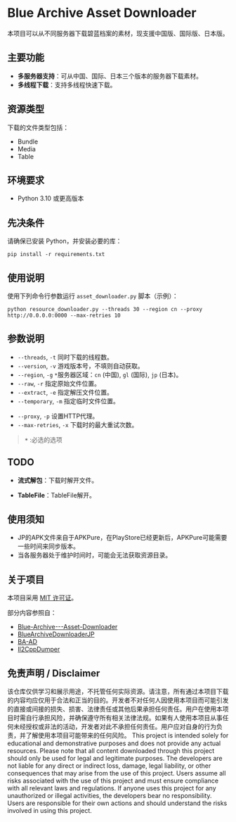 # Blue Archive Asset Downloader

<div align="center">本项目可以从不同服务器下载<!--并读取-->碧蓝档案的素材，现支援中国版、国际版、日本版。</div>


## 主要功能

- **多服务器支持**：可从中国、国际、日本三个版本的服务器下载素材。
- **多线程下载**：支持多线程快速下载。

## 资源类型

下载的文件类型包括：

- Bundle
- Media
- Table

## 环境要求

<!-- - 基于x64架构的Windows系统 -->
- Python 3.10 或更高版本

## 先决条件

请确保已安装 Python，并安装必要的库：

```shell
pip install -r requirements.txt
```
## 使用说明
使用下列命令行参数运行 `asset_downloader.py` 脚本（示例）：

```shell
python resource_downloader.py --threads 30 --region cn --proxy http://0.0.0.0:0000 --max-retries 10 
```
<!-- --search azusa,ハナコ,下江小春,아지타니히후미,聖園彌香 -->
## 参数说明

- `--threads`, `-t` 同时下载的线程数。
- `--version`, `-v` 游戏版本号，不填则自动获取。
- `--region`, `-g` `*`服务器区域：`cn` (中国), `gl` (国际), `jp` (日本)。
- `--raw`, `-r` 指定原始文件位置。
- `--extract`, `-e` 指定解压文件位置。
- `--temporary`, `-m` 指定临时文件位置。
<!-- - `--downloading-extract`, `-d` 是否在下载时解开文件。 -->
- `--proxy`, `-p` 设置HTTP代理。
- `--max-retries`, `-x` 下载时的最大重试次数。
<!-- - `--search`, `-s` 指定需要检索并下载的文件的关键词，使用半角英文逗号`,`分隔。 -->

> **`*`** :必选的选项
## TODO

- **流式解包**：下载时解开文件。
<!-- - **flatbuf** -->
- **TableFile**：TableFile解开。
<!-- - **获取指定版本的资源** -->
<!-- - **在线预览数据**：WebUI。 -->

## 使用须知
- JP的APK文件来自于APKPure，在PlayStore已经更新后，APKPure可能需要一些时间来同步版本。
- 当各服务器处于维护时间时，可能会无法获取资源目录。

## 关于项目
本项目采用 [MIT 许可证](LICENSE)。

部分内容参照自：
- [Blue-Archive---Asset-Downloader](https://github.com/K0lb3/Blue-Archive---Asset-Downloader)
- [BlueArchiveDownloaderJP](https://github.com/fiseleo/BlueArchiveDownloaderJP)
- [BA-AD](https://github.com/Deathemonic/BA-AD)
- [Il2CppDumper](https://github.com/Perfare/Il2CppDumper/tree/master)

## 免责声明 / Disclaimer
该仓库仅供学习和展示用途，不托管任何实际资源。请注意，所有通过本项目下载的内容均应仅用于合法和正当的目的。开发者不对任何人因使用本项目而可能引发的直接或间接的损失、损害、法律责任或其他后果承担任何责任。用户在使用本项目时需自行承担风险，并确保遵守所有相关法律法规。如果有人使用本项目从事任何未经授权或非法的活动，开发者对此不承担任何责任。用户应对自身的行为负责，并了解使用本项目可能带来的任何风险。
This project is intended solely for educational and demonstrative purposes and does not provide any actual resources. Please note that all content downloaded through this project should only be used for legal and legitimate purposes. The developers are not liable for any direct or indirect loss, damage, legal liability, or other consequences that may arise from the use of this project. Users assume all risks associated with the use of this project and must ensure compliance with all relevant laws and regulations. If anyone uses this project for any unauthorized or illegal activities, the developers bear no responsibility. Users are responsible for their own actions and should understand the risks involved in using this project.

